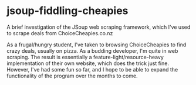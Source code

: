 # jsoup-fiddling-cheapies
A brief investigation of the JSoup web scraping framework, which I've used to scrape deals from ChoiceCheapies.co.nz

As a frugal/hungry student, I've taken to browsing ChoiceCheapies to find crazy deals, usually on pizza. As a budding developer, I'm quite in web scraping. The result is essentially a feature-light/resource-heavy implementation of their own website, which does the trick just fine. However, I've had some fun so far, and I hope to be able to expand the functionality of the program over the months to come.
